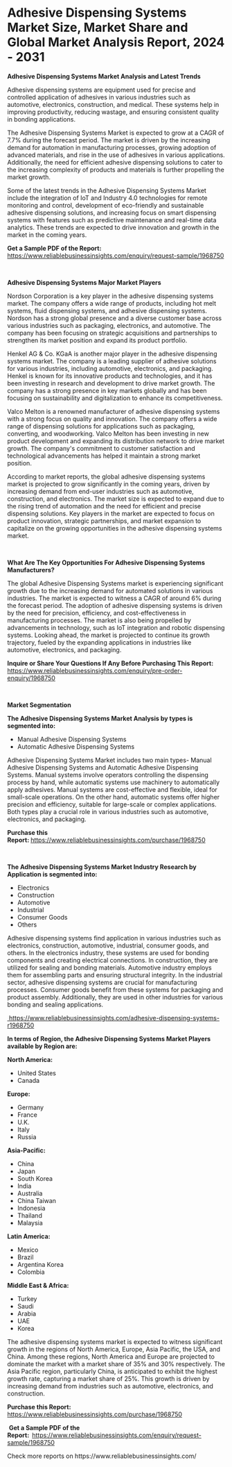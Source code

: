 <p><h1>Adhesive Dispensing Systems Market Size, Market Share and Global Market Analysis Report, 2024 - 2031</h1></p><p><strong>Adhesive Dispensing Systems Market Analysis and Latest Trends</strong></p>
<p><p>Adhesive dispensing systems are equipment used for precise and controlled application of adhesives in various industries such as automotive, electronics, construction, and medical. These systems help in improving productivity, reducing wastage, and ensuring consistent quality in bonding applications.</p><p>The Adhesive Dispensing Systems Market is expected to grow at a CAGR of 7.7% during the forecast period. The market is driven by the increasing demand for automation in manufacturing processes, growing adoption of advanced materials, and rise in the use of adhesives in various applications. Additionally, the need for efficient adhesive dispensing solutions to cater to the increasing complexity of products and materials is further propelling the market growth.</p><p>Some of the latest trends in the Adhesive Dispensing Systems Market include the integration of IoT and Industry 4.0 technologies for remote monitoring and control, development of eco-friendly and sustainable adhesive dispensing solutions, and increasing focus on smart dispensing systems with features such as predictive maintenance and real-time data analytics. These trends are expected to drive innovation and growth in the market in the coming years.</p></p>
<p><strong>Get a Sample PDF of the Report:&nbsp;</strong> <a href="https://www.reliablebusinessinsights.com/enquiry/request-sample/1968750">https://www.reliablebusinessinsights.com/enquiry/request-sample/1968750</a></p>
<p>&nbsp;</p>
<p><strong>Adhesive Dispensing Systems Major Market Players</strong></p>
<p><p>Nordson Corporation is a key player in the adhesive dispensing systems market. The company offers a wide range of products, including hot melt systems, fluid dispensing systems, and adhesive dispensing systems. Nordson has a strong global presence and a diverse customer base across various industries such as packaging, electronics, and automotive. The company has been focusing on strategic acquisitions and partnerships to strengthen its market position and expand its product portfolio.</p><p>Henkel AG & Co. KGaA is another major player in the adhesive dispensing systems market. The company is a leading supplier of adhesive solutions for various industries, including automotive, electronics, and packaging. Henkel is known for its innovative products and technologies, and it has been investing in research and development to drive market growth. The company has a strong presence in key markets globally and has been focusing on sustainability and digitalization to enhance its competitiveness.</p><p>Valco Melton is a renowned manufacturer of adhesive dispensing systems with a strong focus on quality and innovation. The company offers a wide range of dispensing solutions for applications such as packaging, converting, and woodworking. Valco Melton has been investing in new product development and expanding its distribution network to drive market growth. The company's commitment to customer satisfaction and technological advancements has helped it maintain a strong market position.</p><p>According to market reports, the global adhesive dispensing systems market is projected to grow significantly in the coming years, driven by increasing demand from end-user industries such as automotive, construction, and electronics. The market size is expected to expand due to the rising trend of automation and the need for efficient and precise dispensing solutions. Key players in the market are expected to focus on product innovation, strategic partnerships, and market expansion to capitalize on the growing opportunities in the adhesive dispensing systems market.</p></p>
<p>&nbsp;</p>
<p><strong>What Are The Key Opportunities For Adhesive Dispensing Systems Manufacturers?</strong></p>
<p><p>The global Adhesive Dispensing Systems market is experiencing significant growth due to the increasing demand for automated solutions in various industries. The market is expected to witness a CAGR of around 6% during the forecast period. The adoption of adhesive dispensing systems is driven by the need for precision, efficiency, and cost-effectiveness in manufacturing processes. The market is also being propelled by advancements in technology, such as IoT integration and robotic dispensing systems. Looking ahead, the market is projected to continue its growth trajectory, fueled by the expanding applications in industries like automotive, electronics, and packaging.</p></p>
<p><strong>Inquire or Share Your Questions If Any Before Purchasing This Report:</strong> <a href="https://www.reliablebusinessinsights.com/enquiry/pre-order-enquiry/1968750">https://www.reliablebusinessinsights.com/enquiry/pre-order-enquiry/1968750</a></p>
<p>&nbsp;</p>
<p><strong>Market Segmentation</strong></p>
<p><strong>The Adhesive Dispensing Systems Market Analysis by types is segmented into:</strong></p>
<p><ul><li>Manual Adhesive Dispensing Systems</li><li>Automatic Adhesive Dispensing Systems</li></ul></p>
<p><p>Adhesive Dispensing Systems Market includes two main types- Manual Adhesive Dispensing Systems and Automatic Adhesive Dispensing Systems. Manual systems involve operators controlling the dispensing process by hand, while automatic systems use machinery to automatically apply adhesives. Manual systems are cost-effective and flexible, ideal for small-scale operations. On the other hand, automatic systems offer higher precision and efficiency, suitable for large-scale or complex applications. Both types play a crucial role in various industries such as automotive, electronics, and packaging.</p></p>
<p><strong>Purchase this Report:&nbsp;</strong><a href="https://www.reliablebusinessinsights.com/purchase/1968750">https://www.reliablebusinessinsights.com/purchase/1968750</a></p>
<p>&nbsp;</p>
<p><strong>The Adhesive Dispensing Systems Market Industry Research by Application is segmented into:</strong></p>
<p><ul><li>Electronics</li><li>Construction</li><li>Automotive</li><li>Industrial</li><li>Consumer Goods</li><li>Others</li></ul></p>
<p><p>Adhesive dispensing systems find application in various industries such as electronics, construction, automotive, industrial, consumer goods, and others. In the electronics industry, these systems are used for bonding components and creating electrical connections. In construction, they are utilized for sealing and bonding materials. Automotive industry employs them for assembling parts and ensuring structural integrity. In the industrial sector, adhesive dispensing systems are crucial for manufacturing processes. Consumer goods benefit from these systems for packaging and product assembly. Additionally, they are used in other industries for various bonding and sealing applications.</p></p>
<p><a href="https://www.reliablebusinessinsights.com/adhesive-dispensing-systems-r1968750">&nbsp;https://www.reliablebusinessinsights.com/adhesive-dispensing-systems-r1968750</a></p>
<p><strong>In terms of Region, the Adhesive Dispensing Systems Market Players available by Region are:</strong></p>
<p>
    <p> <strong> North America: </strong>
        <ul>
            <li>United States</li>
            <li>Canada</li>
        </ul>
        </p> 
    <p> <strong> Europe: </strong>
        <ul>
            <li>Germany</li>
            <li>France</li>
            <li>U.K.</li>
            <li>Italy</li>
            <li>Russia</li>
        </ul>
        </p> 
    <p> <strong> Asia-Pacific: </strong>
        <ul>
            <li>China</li>
            <li>Japan</li>
            <li>South Korea</li>
            <li>India</li>
            <li>Australia</li>
            <li>China Taiwan</li>
            <li>Indonesia</li>
            <li>Thailand</li>
            <li>Malaysia</li>
        </ul>
        </p> 
    <p> <strong> Latin America: </strong>
        <ul>
            <li>Mexico</li>
            <li>Brazil</li>
            <li>Argentina Korea</li>
            <li>Colombia</li>
        </ul>
        </p> 
    <p> <strong> Middle East & Africa: </strong>
        <ul>
            <li>Turkey</li>
            <li>Saudi</li>
            <li>Arabia</li>
            <li>UAE</li>
            <li>Korea</li>
        </ul>
    </p>
    </p>
<p><p>The adhesive dispensing systems market is expected to witness significant growth in the regions of North America, Europe, Asia Pacific, the USA, and China. Among these regions, North America and Europe are projected to dominate the market with a market share of 35% and 30% respectively. The Asia Pacific region, particularly China, is anticipated to exhibit the highest growth rate, capturing a market share of 25%. This growth is driven by increasing demand from industries such as automotive, electronics, and construction.</p></p>
<p><strong>Purchase this Report: </strong><a href="https://www.reliablebusinessinsights.com/purchase/1968750">https://www.reliablebusinessinsights.com/purchase/1968750</a></p>
<p>&nbsp;<strong>Get a Sample PDF of the Report:&nbsp;&nbsp;</strong><a href="https://www.reliablebusinessinsights.com/enquiry/request-sample/1968750">https://www.reliablebusinessinsights.com/enquiry/request-sample/1968750</a></p>
<p><strong></strong></p>
<p>Check more reports on https://www.reliablebusinessinsights.com/</p>
